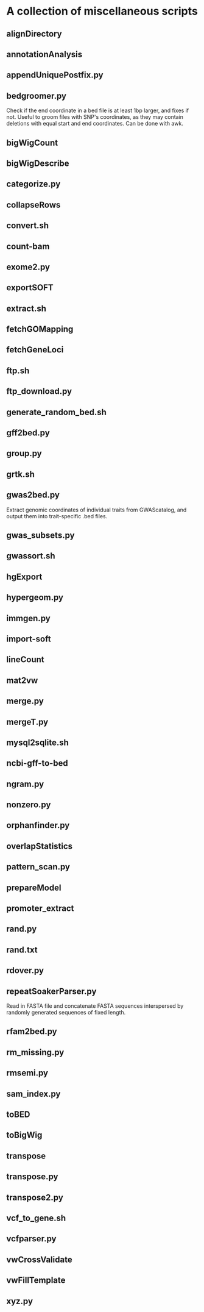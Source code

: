 # A collection of miscellaneous scripts


##  alignDirectory
##  annotationAnalysis
##  appendUniquePostfix.py
##  bedgroomer.py
Check if the end coordinate in a bed file is at least 1bp larger, and fixes if not. Useful to groom files with SNP's coordinates, as they may contain deletions with equal start and end coordinates. Can be done with awk.
##  bigWigCount
##  bigWigDescribe
##  categorize.py
##  collapseRows
##  convert.sh
##  count-bam
##  exome2.py
##  exportSOFT
##  extract.sh
##  fetchGOMapping
##  fetchGeneLoci
##  ftp.sh
##  ftp_download.py
##  generate_random_bed.sh
##  gff2bed.py
##  group.py
##  grtk.sh
##  gwas2bed.py
Extract genomic coordinates of individual traits from GWAScatalog, and output them into trait-specific .bed files.
##  gwas_subsets.py
##  gwassort.sh
##  hgExport
##  hypergeom.py
##  immgen.py
##  import-soft
##  lineCount
##  mat2vw
##  merge.py
##  mergeT.py
##  mysql2sqlite.sh
##  ncbi-gff-to-bed
##  ngram.py
##  nonzero.py
##  orphanfinder.py
##  overlapStatistics
##  pattern_scan.py
##  prepareModel
##  promoter_extract
##  rand.py
##  rand.txt
##  rdover.py
##  repeatSoakerParser.py
Read in FASTA file and concatenate FASTA sequences interspersed by randomly generated sequences of fixed length.
##  rfam2bed.py
##  rm_missing.py
##  rmsemi.py
##  sam_index.py
##  toBED
##  toBigWig
##  transpose
##  transpose.py
##  transpose2.py
##  vcf_to_gene.sh
##  vcfparser.py
##  vwCrossValidate
##  vwFillTemplate
##  xyz.py